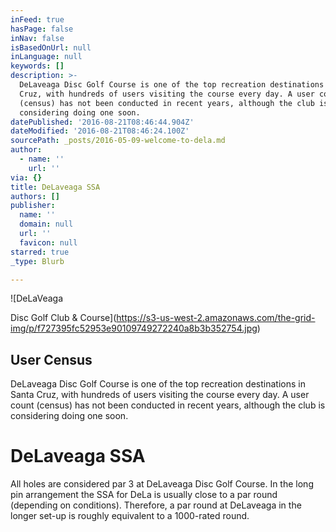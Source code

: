 ```yaml
---
inFeed: true
hasPage: false
inNav: false
isBasedOnUrl: null
inLanguage: null
keywords: []
description: >-
  DeLaveaga Disc Golf Course is one of the top recreation destinations in Santa
  Cruz, with hundreds of users visiting the course every day. A user count
  (census) has not been conducted in recent years, although the club is
  considering doing one soon.
datePublished: '2016-08-21T08:46:44.904Z'
dateModified: '2016-08-21T08:46:24.100Z'
sourcePath: _posts/2016-05-09-welcome-to-dela.md
author:
  - name: ''
    url: ''
via: {}
title: DeLaveaga SSA
authors: []
publisher:
  name: ''
  domain: null
  url: ''
  favicon: null
starred: true
_type: Blurb

---
```

![DeLaVeaga

Disc Golf Club & Course](https://s3-us-west-2.amazonaws.com/the-grid-img/p/f727395fc52953e90109749272240a8b3b352754.jpg)

## User Census

DeLaveaga Disc Golf Course is one of the top recreation destinations in Santa Cruz, with hundreds of users visiting the course every day. A user count (census) has not been conducted in recent years, although the club is considering doing one soon.

# DeLaveaga SSA

All holes are considered par 3 at DeLaveaga Disc Golf Course. In the long pin arrangement the SSA for DeLa is usually close to a par round (depending on conditions). Therefore, a par round at DeLaveaga in the longer set-up is roughly equivalent to a 1000-rated round.